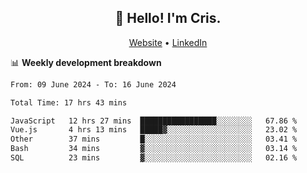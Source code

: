 
<h2 align="center">👋 Hello! I'm Cris.</h2>
<p align="center">
  <a href="https://www.criscunas.dev">Website</a> •
  <a href="https://www.linkedin.com/in/cristophercunas/">LinkedIn</a> 
</p>


📊 **Weekly development breakdown**
<!--START_SECTION:waka-->

```txt
From: 09 June 2024 - To: 16 June 2024

Total Time: 17 hrs 43 mins

JavaScript   12 hrs 27 mins  █████████████████░░░░░░░░   67.86 %
Vue.js       4 hrs 13 mins   █████▓░░░░░░░░░░░░░░░░░░░   23.02 %
Other        37 mins         █░░░░░░░░░░░░░░░░░░░░░░░░   03.41 %
Bash         34 mins         ▓░░░░░░░░░░░░░░░░░░░░░░░░   03.14 %
SQL          23 mins         ▓░░░░░░░░░░░░░░░░░░░░░░░░   02.16 %
```

<!--END_SECTION:waka-->
